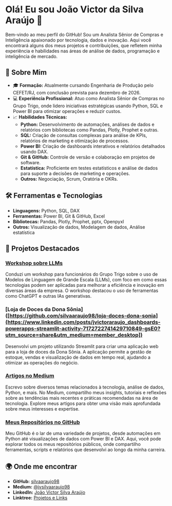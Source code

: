 
# Olá! Eu sou João Victor da Silva Araújo 👋

Bem-vindo ao meu perfil do GitHub! Sou um Analista Sênior de Compras e Inteligência apaixonado por tecnologia, dados e inovação. Aqui você encontrará alguns dos meus projetos e contribuições, que refletem minha experiência e habilidades nas áreas de análise de dados, programação e inteligência de mercado.

## 🌟 Sobre Mim

- 🎓 **Formação:** Atualmente cursando Engenharia de Produção pelo CEFET/RJ, com conclusão prevista para dezembro de 2026.
- 💻 **Experiência Profissional:** Atuo como Analista Sênior de Compras no Grupo Trigo, onde lidero iniciativas estratégicas usando Python, SQL e Power BI para otimizar operações e reduzir custos.
- 📈 **Habilidades Técnicas:**
  - **Python:** Desenvolvimento de automações, análises de dados e relatórios com bibliotecas como Pandas, Plotly, Prophet e outras.
  - **SQL:** Criação de consultas complexas para análise de KPIs, relatórios de marketing e otimização de processos.
  - **Power BI:** Criação de dashboards interativos e relatórios detalhados usando DAX.
  - **Git & GitHub:** Controle de versão e colaboração em projetos de software.
  - **Estatística:** Proficiente em testes estatísticos e análise de dados para suporte a decisões de marketing e operações.
  - **Outros:** Negociação, Scrum, Oratória e OKRs.

## 🛠️ Ferramentas e Tecnologias

- **Linguagens:** Python, SQL, DAX
- **Ferramentas:** Power BI, Git & GitHub, Excel
- **Bibliotecas:** Pandas, Plotly, Prophet, pptx, Openpyxl
- **Outros:** Visualização de dados, Modelagem de dados, Análise estatística

## 🚀 Projetos Destacados

### [Workshop sobre LLMs](https://www.linkedin.com/posts/jvictoraraujo_depois-de-v%C3%A1rios-meses-fazendo-o-material-activity-7161500526474391552-Bxwe?utm_source=share&utm_medium=member_desktop)
Conduzi um workshop para funcionários do Grupo Trigo sobre o uso de Modelos de Linguagem de Grande Escala (LLMs), com foco em como essas tecnologias podem ser aplicadas para melhorar a eficiência e inovação em diversas áreas da empresa. O workshop destacou o uso de ferramentas como ChatGPT e outras IAs generativas.

### [Loja de Doces da Dona Sônia]([https://github.com/silvaaraujo98/loja-doces-dona-sonia](https://www.linkedin.com/posts/jvictoraraujo_dashboards-powerapps-streamlit-activity-7172722741429710849-gsE0?utm_source=share&utm_medium=member_desktop])
Desenvolvi um projeto utilizando Streamlit para criar uma aplicação web para a loja de doces da Dona Sônia. A aplicação permite a gestão de estoque, vendas e visualização de dados em tempo real, ajudando a otimizar as operações do negócio.

### [Artigos no Medium](https://medium.com/@jvsilvaaraujo98)
Escrevo sobre diversos temas relacionados à tecnologia, análise de dados, Python, e mais. No Medium, compartilho meus insights, tutoriais e reflexões sobre as tendências mais recentes e práticas recomendadas na área de tecnologia. Explore meus artigos para obter uma visão mais aprofundada sobre meus interesses e expertise.

### [Meus Repositórios no GitHub](https://github.com/silvaaraujo98?tab=repositories)
Meu GitHub é o lar de uma variedade de projetos, desde automações em Python até visualizações de dados com Power BI e DAX. Aqui, você pode explorar todos os meus repositórios públicos, onde compartilho ferramentas, scripts e relatórios que desenvolvi ao longo da minha carreira.


## 🌍 Onde me encontrar

- **GitHub:** [silvaaraujo98](https://github.com/silvaaraujo98)
- **Medium:** [@jvsilvaaraujo98](https://medium.com/@jvsilvaaraujo98)
- **LinkedIn:** [João Victor Silva Araújo](https://www.linkedin.com/in/jo%C3%A3o-victor-silva-araujo-371007196/)
- **Linktree:** [Projetos e Links](https://linktr.ee/silvaaraujo98)

